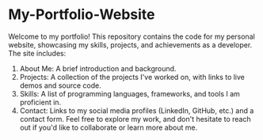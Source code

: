 # My-Portfolio-Website
Welcome to my portfolio! This repository contains the code for my personal website, showcasing my skills, projects, and achievements as a developer. The site includes:
1) About Me: A brief introduction and background.
2) Projects: A collection of the projects I've worked on, with links to live demos and source code.
3) Skills: A list of programming languages, frameworks, and tools I am proficient in.
4) Contact: Links to my social media profiles (LinkedIn, GitHub, etc.) and a contact form.
Feel free to explore my work, and don't hesitate to reach out if you'd like to collaborate or learn more about me.
